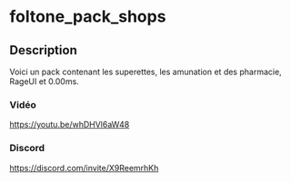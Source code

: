 # foltone_pack_shops

## Description
Voici un pack contenant les superettes, les amunation et des pharmacie, RageUI et 0.00ms.

### Vidéo
https://youtu.be/whDHVl6aW48

### Discord
https://discord.com/invite/X9ReemrhKh
